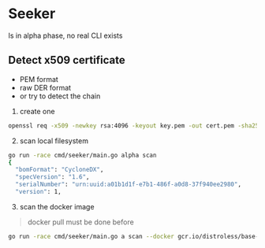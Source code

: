 # Seeker

Is in alpha phase, no real CLI exists

## Detect x509 certificate

* PEM format
* raw DER format
* or try to detect the chain

1. create one

```sh
openssl req -x509 -newkey rsa:4096 -keyout key.pem -out cert.pem -sha256 -days 3650 -nodes -subj "/C=XX/ST=StateName/L=CityName/O=CompanyName/OU=CompanySectionName/CN=CommonNameOrHostname"
```

2. scan local filesystem

```sh
go run -race cmd/seeker/main.go alpha scan
{
  "bomFormat": "CycloneDX",
  "specVersion": "1.6",
  "serialNumber": "urn:uuid:a01b1d1f-e7b1-486f-a0d8-37f940ee2980",
  "version": 1,
```

3. scan the docker image

> docker pull must be done before

```sh
go run -race cmd/seeker/main.go a scan --docker gcr.io/distroless/base-debian12
```
